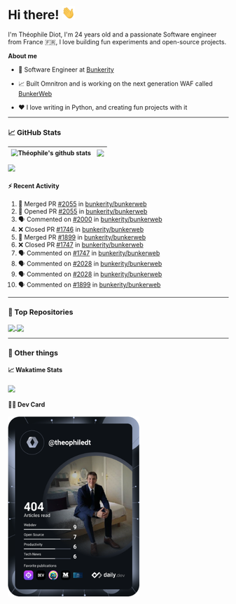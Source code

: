 # Hi there! <img src="./wave.gif" width="30px" height="30px" />

I'm Théophile Diot, I'm 24 years old and a passionate Software engineer from France 🇫🇷, I love building fun experiments and open-source projects.

**About me**

- 💼 Software Engineer at [Bunkerity](https://www.bunkerity.com/)

- 📈 Built Omnitron and is working on the next generation WAF called [BunkerWeb](https://www.bunkerweb.io)

- ❤️ I love writing in Python, and creating fun projects with it

---

### 📈 GitHub Stats

| <img align="center" src="https://github-readme-stats.vercel.app/api?username=TheophileDiot&show_icons=true&include_all_commits=true&theme=algolia&hide_border=true&rank_icon=github" alt="Théophile's github stats" /> | <img align="center" src="https://github-readme-stats.vercel.app/api/top-langs/?username=TheophileDiot&layout=compact&theme=algolia&hide_border=true" /> |
| ---------------------------------------------------------------------------------------------------------------------------------------------------------------------------------------------------------------------- | ------------------------------------------------------------------------------------------------------------------------------------------------------- |

![](https://github-readme-activity-graph.vercel.app/graph?username=TheophileDiot&theme=tokyo-night)

#### :zap: Recent Activity

<!--START_SECTION:activity-->
1. 🎉 Merged PR [#2055](https://github.com/bunkerity/bunkerweb/pull/2055) in [bunkerity/bunkerweb](https://github.com/bunkerity/bunkerweb)
2. 💪 Opened PR [#2055](https://github.com/bunkerity/bunkerweb/pull/2055) in [bunkerity/bunkerweb](https://github.com/bunkerity/bunkerweb)
3. 🗣 Commented on [#2000](https://github.com/bunkerity/bunkerweb/issues/2000#issuecomment-2694546990) in [bunkerity/bunkerweb](https://github.com/bunkerity/bunkerweb)
4. ❌ Closed PR [#1746](https://github.com/bunkerity/bunkerweb/pull/1746) in [bunkerity/bunkerweb](https://github.com/bunkerity/bunkerweb)
5. 🎉 Merged PR [#1899](https://github.com/bunkerity/bunkerweb/pull/1899) in [bunkerity/bunkerweb](https://github.com/bunkerity/bunkerweb)
6. ❌ Closed PR [#1747](https://github.com/bunkerity/bunkerweb/pull/1747) in [bunkerity/bunkerweb](https://github.com/bunkerity/bunkerweb)
7. 🗣 Commented on [#1747](https://github.com/bunkerity/bunkerweb/pull/1747#issuecomment-2693967317) in [bunkerity/bunkerweb](https://github.com/bunkerity/bunkerweb)
8. 🗣 Commented on [#2028](https://github.com/bunkerity/bunkerweb/pull/2028#issuecomment-2693966624) in [bunkerity/bunkerweb](https://github.com/bunkerity/bunkerweb)
9. 🗣 Commented on [#2028](https://github.com/bunkerity/bunkerweb/pull/2028#issuecomment-2693966119) in [bunkerity/bunkerweb](https://github.com/bunkerity/bunkerweb)
10. 🗣 Commented on [#1899](https://github.com/bunkerity/bunkerweb/pull/1899#issuecomment-2693965770) in [bunkerity/bunkerweb](https://github.com/bunkerity/bunkerweb)
<!--END_SECTION:activity-->

---

### 🔧 Top Repositories

<a href="https://github.com/bunkerity/bunkerweb">
  <img align="center" src="https://github-readme-stats.vercel.app/api/pin/?username=Bunkerity&repo=bunkerweb&theme=algolia" />
</a>
<a href="https://github.com/TheophileDiot/Omnitron">
  <img align="center" src="https://github-readme-stats.vercel.app/api/pin/?username=TheophileDiot&repo=Omnitron&theme=algolia" />
</a>

---

### 🎉 Other things

#### 📈 Wakatime Stats

<a href="https://wakatime.com/@theophile_bunkerity">
  <img align="center" src="https://github-readme-stats.vercel.app/api/wakatime?username=3aa5ce41-c253-43d9-8441-a721e446a45f&layout=compact&theme=algolia" />
</a>

#### 👨‍💻 Dev Card

<a href="https://app.daily.dev/TheophileDt">
  <img src="./devcard.svg" width="300" alt="Théophile Diot's Dev Card"/>
</a>
